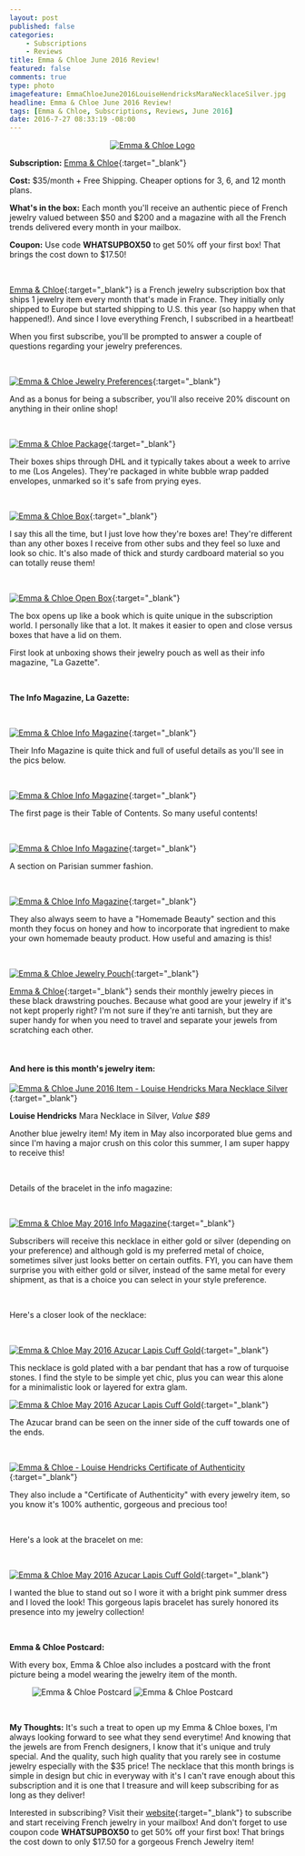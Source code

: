 ```yaml
---
layout: post
published: false
categories: 
    - Subscriptions
    - Reviews
title: Emma & Chloe June 2016 Review!
featured: false
comments: true
type: photo
imagefeature: EmmaChloeJune2016LouiseHendricksMaraNecklaceSilver.jpg
headline: Emma & Chloe June 2016 Review!
tags: [Emma & Chloe, Subscriptions, Reviews, June 2016]
date: 2016-7-27 08:33:19 -08:00
---
```


<center><a href="http://www.emma-chloe.com/us/" target="_blank">
<img src="/images/Emma-Chloe-Logo.png" border="0" style="border:none;max-width:100%;" alt="Emma & Chloe Logo" />
</a></center>

**Subscription:** [Emma & Chloe](http://www.emma-chloe.com/us/){:target="_blank"}

**Cost:** $35/month + Free Shipping. Cheaper options for 3, 6, and 12 month plans.

**What's in the box:** Each month you'll receive an authentic piece of French jewelry valued between $50 and $200 and a magazine with all the French trends delivered every month in your mailbox.

**Coupon:** Use code **WHATSUPBOX50** to get 50% off your first box! That brings the cost down to $17.50!

<br>

[Emma & Chloe](http://www.emma-chloe.com/us/){:target="_blank"} is a French jewelry subscription box that ships 1 jewelry item every month that's made in France. They initially only shipped to Europe but started shipping to U.S. this year (so happy when that happened!). And since I love everything French, I subscribed in a heartbeat!

When you first subscribe, you'll be prompted to answer a couple of questions regarding your jewelry preferences.

<br>

[![Emma & Chloe Jewelry Preferences](http://whatsupmailbox.com/images/Emma-Chloe-Jewelry-Preferences.png)](http://www.emma-chloe.com/us/){:target="_blank"}

And as a bonus for being a subscriber, you'll also receive 20% discount on anything in their online shop!

<br>

[![Emma & Chloe Package](http://whatsupmailbox.com/images/EmmaChloeJune2016Package.jpg)](http://www.emma-chloe.com/us/){:target="_blank"}

Their boxes ships through DHL and it typically takes about a week to arrive to me (Los Angeles). They're packaged in white bubble wrap padded envelopes, unmarked so it's safe from prying eyes.

<br>

[![Emma & Chloe Box](http://whatsupmailbox.com/images/EmmaChloeJune2016Box.jpg)](http://www.emma-chloe.com/us/){:target="_blank"}

I say this all the time, but I just love how they're boxes are! They're different than any other boxes I receive from other subs and they feel so luxe and look so chic. It's also made of thick and sturdy cardboard material so you can totally reuse them!

<br>

[![Emma & Chloe Open Box](http://whatsupmailbox.com/images/EmmaChloeJune2016OpenBox.jpg)](http://www.emma-chloe.com/us/){:target="_blank"}
 
The box opens up like a book which is quite unique in the subscription world. I personally like that a lot. It makes it easier to open and close versus boxes that have a lid on them.

First look at unboxing shows their jewelry pouch as well as their info magazine, "La Gazette".

<br>

**The Info Magazine, La Gazette:**

<br>

[![Emma & Chloe Info Magazine](http://whatsupmailbox.com/images/EmmaChloeJune2016InfoMagazine.jpg)](http://www.emma-chloe.com/us/){:target="_blank"}

Their Info Magazine is quite thick and full of useful details as you'll see in the pics below.

<br>

[![Emma & Chloe Info Magazine](http://whatsupmailbox.com/images/EmmaChloeJune2016InfoMagazine2.jpg)](http://www.emma-chloe.com/us/){:target="_blank"}

The first page is their Table of Contents. So many useful contents!

<br>

[![Emma & Chloe Info Magazine](http://whatsupmailbox.com/images/EmmaChloeJune2016InfoMagazine3.jpg)](http://www.emma-chloe.com/us/){:target="_blank"}

A section on Parisian summer fashion.

<br>

[![Emma & Chloe Info Magazine](http://whatsupmailbox.com/images/EmmaChloeJune2016InfoMagazine4.jpg)](http://www.emma-chloe.com/us/){:target="_blank"}

They also always seem to have a "Homemade Beauty" section and this month they focus on honey and how to incorporate that ingredient to make your own homemade beauty product. How useful and amazing is this!

<br>

[![Emma & Chloe Jewelry Pouch](http://whatsupmailbox.com/images/EmmaChloeJune2016LouiseHendricksJewelryPouch.jpg)](http://www.emma-chloe.com/us/){:target="_blank"}

[Emma & Chloe](http://www.emma-chloe.com/us/){:target="_blank"} sends their monthly jewelry pieces in these black drawstring pouches. Because what good are your jewelry if it's not kept properly right? I'm not sure if they're anti tarnish, but they are super handy for when you need to travel and separate your jewels from scratching each other.

<br>

<H4>And here is this month's jewelry item:</H4>

[![Emma & Chloe June 2016 Item - Louise Hendricks Mara Necklace Silver](http://whatsupmailbox.com/images/EmmaChloeJune2016LouiseHendricksMaraNecklaceSilver.jpg)](http://www.emma-chloe.com/us/){:target="_blank"}

**Louise Hendricks** Mara Necklace in Silver, *Value $89*

Another blue jewelry item! My item in May also incorporated blue gems and since I'm having a major crush on this color this summer, I am super happy to receive this!

<br>

Details of the bracelet in the info magazine:

<br>

[![Emma & Chloe May 2016 Info Magazine](http://whatsupmailbox.com/images/EmmaChloeJune2016InfoMagazine5.jpg)](http://www.emma-chloe.com/us/){:target="_blank"}

Subscribers will receive this necklace in either gold or silver (depending on your preference) and although gold is my preferred metal of choice, sometimes silver just looks better on certain outfits. FYI, you can have them surprise you with either gold or silver, instead of the same metal for every shipment, as that is a choice you can select in your style preference.

<br>

Here's a closer look of the necklace:

<br>

[![Emma & Chloe May 2016 Azucar Lapis Cuff Gold](http://whatsupmailbox.com/images/EmmaChloeJune2016LouiseHendricksMaraNecklaceSilver2.jpg)](http://www.emma-chloe.com/us/){:target="_blank"}

This necklace is gold plated with a bar pendant that has a row of turquoise stones. I find the style to be simple yet chic, plus you can wear this alone for a minimalistic look or layered for extra glam.

[![Emma & Chloe May 2016 Azucar Lapis Cuff Gold](http://whatsupmailbox.com/images/Emma-Chloe-May-2016-Azucar-Lapis-Lazuli-Cuff-Gold-Bracelet-03.jpg)](http://www.emma-chloe.com/us/){:target="_blank"}

The Azucar brand can be seen on the inner side of the cuff towards one of the ends.

<br>

[![Emma & Chloe - Louise Hendricks Certificate of Authenticity](http://whatsupmailbox.com/images/EmmaChloeJune2016LouiseHendricksCertificateOfAuthenticity.jpg)](http://www.emma-chloe.com/us/){:target="_blank"}

They also include a "Certificate of Authenticity" with every jewelry item, so you know it's 100% authentic, gorgeous and precious too!

<br>

Here's a look at the bracelet on me:

<br>

[![Emma & Chloe May 2016 Azucar Lapis Cuff Gold](http://whatsupmailbox.com/images/Emma-Chloe-May-2016-Azucar-Lapis-Lazuli-Cuff-Gold-Bracelet-04.jpg)](http://www.emma-chloe.com/us/){:target="_blank"}

I wanted the blue to stand out so I wore it with a bright pink summer dress and I loved the look! This gorgeous lapis bracelet has surely honored its presence into my jewelry collection!

<br>

**Emma & Chloe Postcard:**

With every box, Emma & Chloe also includes a postcard with the front picture being a model wearing the jewelry item of the month.

<figure class="half">
      <img src='/images/EmmaChloeJune2016Postcard.jpg' alt="Emma & Chloe Postcard" />
      <img src='/images/EmmaChloeJune2016Postcard2.jpg' alt="Emma & Chloe Postcard" />
</figure>

<br>

<i class="icon-exclamation-sign"></i> **My Thoughts:** It's such a treat to open up my Emma & Chloe boxes, I'm always looking forward to see what they send everytime! And knowing that the jewels are from French designers, I know that it's unique and truly special. And the quality, such high quality that you rarely see in costume jewelry especially with the $35 price! The necklace that this month brings is simple in design but chic in everyway with it's I can't rave enough about this subscription and it is one that I treasure and will keep subscribing for as long as they deliver!

Interested in subscribing? Visit their [website](http://www.emma-chloe.com/us/){:target="_blank"} to subscribe and start receiving French jewelry in your mailbox! And don't forget to use coupon code **WHATSUPBOX50** to get 50% off your first box! That brings the cost down to only $17.50 for a gorgeous French Jewelry item!
